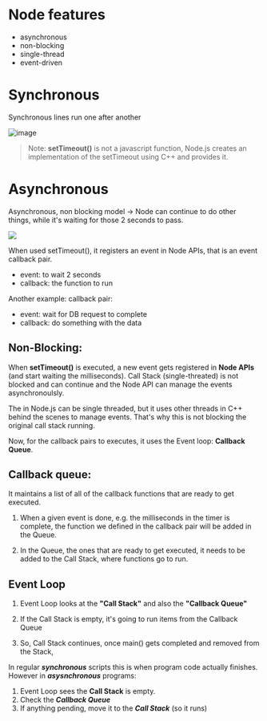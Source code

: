 # Node features

- asynchronous
- non-blocking
- single-thread
- event-driven

# Synchronous

Synchronous lines run one after another

![image](https://user-images.githubusercontent.com/5447557/151668201-91fb3fd6-eb6e-473f-beca-4f53800735a5.png)

> Note: **setTimeout()** is not a javascript function, Node.js creates an implementation of the setTimeout using C++ and provides it.

# Asynchronous

Asynchronous, non blocking model -> Node can continue to do other things, while it's waiting for those 2 seconds to pass.

[![](https://media.giphy.com/media/SxPtoVOjNDcJhjixBG/giphy.gif)](binary_files/Asynchronous.mp4)

When used setTimeout(), it registers an event in Node APIs, that is an event callback pair.

- event: to wait 2 seconds
- callback: the function to run

Another example: callback pair:

- event: wait for DB request to complete
- callback: do something with the data

## Non-Blocking:

When **setTimeout()** is executed, a new event gets registered in **Node APIs** (and start waiting the milliseconds).
Call Stack (single-threated) is not blocked and can continue and the Node API can manage the events asynchronoulsly.

The in Node.js can be single threaded, but it uses other threads in C++ behind the scenes to manage events. That's why this is not blocking the original call stack running.

Now, for the callback pairs to executes, it uses the Event loop: **Callback Queue**.

## Callback queue:

It maintains a list of all of the callback functions that are ready to get executed.

1. When a given event is done, e.g. the milliseconds in the timer is complete, the function we defined in the callback pair will be added in the Queue.

2. In the Queue, the ones that are ready to get executed, it needs to be added to the Call Stack, where functions go to run.

## Event Loop

1. Event Loop looks at the **"Call Stack"** and also the **"Callback Queue"**

2. If the Call Stack is empty, it's going to run items from the Callback Queue

3. So, Call Stack continues, once main() gets completed and removed from the Stack,

In regular **_synchronous_** scripts this is when program code actually finishes. However in **_asysnchronous_** programs:

1. Event Loop sees the **Call Stack** is empty.
2. Check the **_Callback Queue_**
3. If anything pending, move it to the **_Call Stack_** (so it runs)
